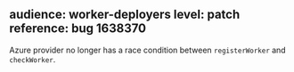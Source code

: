 audience: worker-deployers
level: patch
reference: bug 1638370
---
Azure provider no longer has a race condition between `registerWorker` and `checkWorker`.
